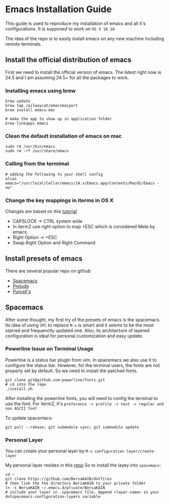 # Emacs Installation Guide
This guide is used to reproduce my installation of emacs and all it's configurations. It is supposed to work on `OS X 10.10`. 

The idea of the repo is to easily install emacs on any new machine including remote terminals.

## Install the official distribution of emacs
First we need to install the official version of emacs. The latest right now is 24.5 and I am assuming 24.5+ for all the packages to work.

### Installing emacs using brew
````
brew update
brew tap railwaycat/emacsmacport
brew install emacs-mac

# make the app to show up in application folder
brew linkapps emacs
````

### Clean the default installation of emacs on mac
````
sudo rm /usr/bin/emacs
sudo rm -rf /usr/share/emacs
````

### Calling from the termimal
````
# adding the following to your shell config
alias emacs="/usr/local/Cellar/emacs/24.x/Emacs.app/Contents/MacOS/Emacs -nw"
````

### Change the key mappings in iterms in OS X
Changes are based on this [tutorial](http://azaleasays.com/2013/07/05/setting-up-mac-os-x-and-iterm2-for-emacs/)

- CAPSLOCK -> CTRL system wide
- In iterm2 use right option to map +ESC which is considered Meta by emacs.
- Right Option -> +ESC
- Swap Right Option and Right Command

## Install presets of emacs

There are several popular repo on github
- [Spacemacs](https://github.com/syl20bnr/spacemacs)
- [Prelude](https://github.com/bbatsov/prelude)
- [Purcell's](https://github.com/purcell/emacs.d)



## Spacemacs

After some thought, my first try of the presets of emacs is the spacemacs. Its idea of using `SPC` to replace `M-x` is smart and it seems to be the most starred and frequenctly updated one. Also, its architecture of layered configuration is ideal for personal customization and easy update.

### Powerline Issue on Terminal Usage

Powerline is a status bar plugin from vim. In spacemacs we also use it to configure the status bar. However, for the terminal users, the fonts are not properly set by default. So we need to install the patched fonts. 

````
git clone git@github.com:powerline/fonts.git
# cd into the repo
./install.sh
````

After installing the powerline fonts, you will need to config the terminal to use the font. For iterm2, it's `preference -> profile -> text -> regular and non ASCII font`

To update spacemacs:
````
git pull --rebase; git submodule sync; git submodule update
````

### Personal Layer
You can create your personal layer by `M-x configuration-layer/create-layer`

My personal layer resides in this [repo](https://github.com/BersaKAIN/dotfiles)
So to install the layey into `spacemacs`:
````
cd ~
git clone https://github.com/BersaKAIN/dotfiles
# then link the the directory BersaKAIN to your private folder
ln -s BersaKAIN ~/.emacs.d/private/BersaKAIN
# include your layer in .spacemacs file. Append <layer-name> in your dotspacemacs-configuration-layers variable
````
